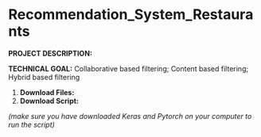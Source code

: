 # Recommendation_System_Restaurants

**PROJECT DESCRIPTION:** 

**TECHNICAL GOAL:** Collaborative based filtering; Content based filtering; Hybrid based filtering


1)	**Download Files:** 
2)	**Download Script:** 

_(make sure you have downloaded Keras and Pytorch on your computer to run the script)_

